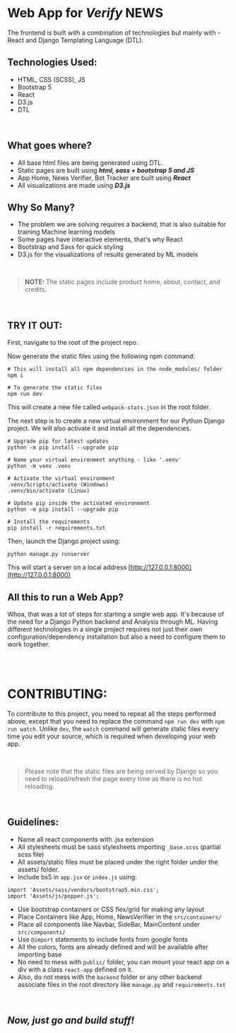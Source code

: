 # Web App for *Verify* NEWS

The frontend is built with a combination of technologies but mainly with - React and Django Templating Language (DTL).

## Technologies Used:
- HTML, CSS (SCSS), JS
- Bootstrap 5
- React
- D3.js
- DTL  

<br>

## What goes where?
- All base html files are being generated using DTL.
- Static pages are built using ***html, sass + bootstrap 5 and JS***  
- App Home, News Verifier, Bot Tracker are built using ***React***
- All visualizations are made using ***D3.js*** 

## Why So Many?
- The problem we are solving requires a backend, that is also suitable for training Machine learning models
- Some pages have interactive elements, that's why React
- Bootstrap and Sass for quick styling
- D3.js for the visualizations of results generated by ML models

<br>

> **NOTE:** The static pages include product home, about, contact, and credits. 


<br> 

## TRY IT OUT:

First, navigate to the root of the project repo. 

Now generate the static files using the following npm command:
```
# This will install all npm dependencies in the node_modules/ folder
npm i           

# To generate the static files
npm run dev
```
This will create a new file called `webpack-stats.json` in the root folder. 

The next step is to create a new virtual environment for our Python Django project. We will also activate it and install all the dependencies.
```
# Upgrade pip for latest updates
python -m pip install --upgrade pip     

# Name your virtual environment anything - like '.venv'
python -m venv .venv     

# Activate the virtual environment
.venv/Scripts/activate (Windows) 
.venv/bin/activate (Linux)

# Update pip inside the activated environment
python -m pip install --upgrade pip  

# Install the requirements
pip install -r requirements.txt
``` 

Then, launch the Django project using:
```
python manage.py runserver
```
This will start a server on a local address [http://127.0.0.1:8000](http://127.0.0.1:8000)


## All this to run a Web App?
Whoa, that was a lot of steps for starting a single web app. It's because of the need for a Django Python backend and Analysis through ML.
Having different technologies in a single project requires not just their own configuration/dependency installation but also a need to configure them to work together.

<br><br>

# CONTRIBUTING:

To contribute to this project, you need to repeat all the steps performed above, except that you need to replace the command `npm run dev` with `npm run watch`. Unlike `dev`, the `watch` command will generate static files every time you edit your source, which is required when developing your web app.

<br>

> Please note that the static files are being served by Django so you need to reload/refresh the page every time as there is no hot reloading.

<br>

## Guidelines:
- Name all react components with .jsx extension
- All stylesheets must be sass stylesheets importing `_base.scss` (partial scss file)
- All assets/static files must be placed under the right folder under the assets/ folder.
- Include bs5 in `app.jsx` or `index.js` using:
  
``` 
import 'Assets/sass/vendors/bootstrap5.min.css';
import 'Assets/js/popper.js';
```

- Use bootstrap containers or CSS flex/grid for making any layout
- Place Containers like App, Home, NewsVerifier in the `src/containers/`
- Place all components like Navbar, SideBar, MainContent under `src/components/`
- Use `@import` statements to include fonts from google fonts
- All the colors, fonts are already defined and will be available after importing base
- No need to mess with `public/` folder, you can mount your react app on a div with a class `react-app` defined on it.
- Also, do not mess with the `backend` folder or any other backend associate files in the root directory like `manage.py` and `requirements.txt`

<br>

## ***Now, just go and build stuff!*** 